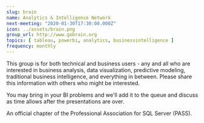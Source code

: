 ```yaml
---
slug: brain
name: Analytics & Intelligence Network
next-meeting: "2020-01-30T17:30:00.000Z"
icon: ../assets/brain.png
group_url: http://www.gobrain.org
topics: [ tableau, powerbi, analytics, businessintelligence ]
frequency: monthly
---
```


This group is for both technical and business users - any and all who are interested in business analysis, data visualization, predictive modeling, traditional business intelligence, and everything in between. Please share this information with others who might be interested.

You may bring in your BI problems and we'll add it to the queue and discuss as time allows after the presentations are over.

An official chapter of the Professional Association for SQL Server (PASS).
